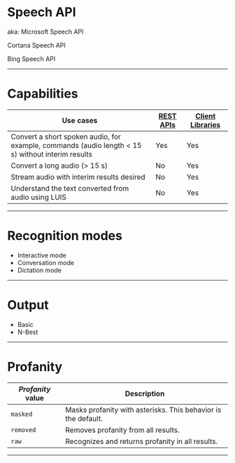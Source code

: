 # Speech API

aka:
  Microsoft Speech API
  
  Cortana Speech API 
  
  Bing Speech API

---
# Capabilities
| Use cases                                                                                          | [REST APIs] | [Client Libraries] |
|----------------------------------------------------------------------------------------------------|-------------|--------------------|
| Convert a short spoken audio, for example, commands (audio length \< 15 s) without interim results | Yes         | Yes                |
| Convert a long audio (\> 15 s)                                                                     | No          | Yes                |
| Stream audio with interim results desired                                                          | No          | Yes                |
| Understand the text converted from audio using LUIS                                                | No          | Yes                |

  [REST APIs]: getstarted/getstartedrest
  [Client Libraries]: getstarted/getstartedclientlibraries  
  
  
  ---
  # Recognition modes
  
   * Interactive mode
   * Conversation mode
   * Dictation mode
   
 ---
 # Output
  * Basic
  * N-Best
  
  ---
  # Profanity
  
  | *Profanity* value | Description                                                   |
|-------------------|---------------------------------------------------------------|
| `masked`          | Masks profanity with asterisks. This behavior is the default. |
| `removed`         | Removes profanity from all results.                           |
| `raw`             | Recognizes and returns profanity in all results.              |


---
